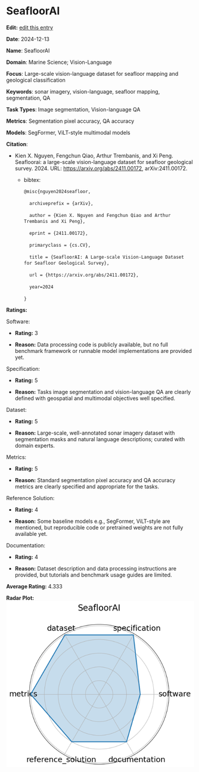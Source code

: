 # SeafloorAI


**Edit:** [edit this entry](https://github.com/mlcommons-science/benchmark/tree/main/source)


**Date**: 2024-12-13


**Name**: SeafloorAI


**Domain**: Marine Science; Vision-Language


**Focus**: Large-scale vision-language dataset for seafloor mapping and geological classification


**Keywords**: sonar imagery, vision-language, seafloor mapping, segmentation, QA


**Task Types**: Image segmentation, Vision-language QA


**Metrics**: Segmentation pixel accuracy, QA accuracy


**Models**: SegFormer, ViLT-style multimodal models


**Citation**:


- Kien X. Nguyen, Fengchun Qiao, Arthur Trembanis, and Xi Peng. Seafloorai: a large-scale vision-language dataset for seafloor geological survey. 2024. URL: https://arxiv.org/abs/2411.00172, arXiv:2411.00172.

  - bibtex:
      ```
      @misc{nguyen2024seafloor,

        archiveprefix = {arXiv},

        author = {Kien X. Nguyen and Fengchun Qiao and Arthur Trembanis and Xi Peng},

        eprint = {2411.00172},

        primaryclass = {cs.CV},

        title = {SeafloorAI: A Large-scale Vision-Language Dataset for Seafloor Geological Survey},

        url = {https://arxiv.org/abs/2411.00172},

        year=2024

      }

      ```

**Ratings:**


Software:


  - **Rating:** 3


  - **Reason:** Data processing code is publicly available, but no full benchmark framework or runnable model implementations are provided yet. 


Specification:


  - **Rating:** 5


  - **Reason:** Tasks  image segmentation and vision-language QA  are clearly defined with geospatial and multimodal objectives well specified. 


Dataset:


  - **Rating:** 5


  - **Reason:** Large-scale, well-annotated sonar imagery dataset with segmentation masks and natural language descriptions; curated with domain experts. 


Metrics:


  - **Rating:** 5


  - **Reason:** Standard segmentation pixel accuracy and QA accuracy metrics are clearly specified and appropriate for the tasks. 


Reference Solution:


  - **Rating:** 4


  - **Reason:** Some baseline models  e.g., SegFormer, ViLT-style  are mentioned, but reproducible code or pretrained weights are not fully available yet. 


Documentation:


  - **Rating:** 4


  - **Reason:** Dataset description and data processing instructions are provided, but tutorials and benchmark usage guides are limited. 


**Average Rating:** 4.333


**Radar Plot:**
 ![Seafloorai radar plot](../../tex/images/seafloorai_radar.png)